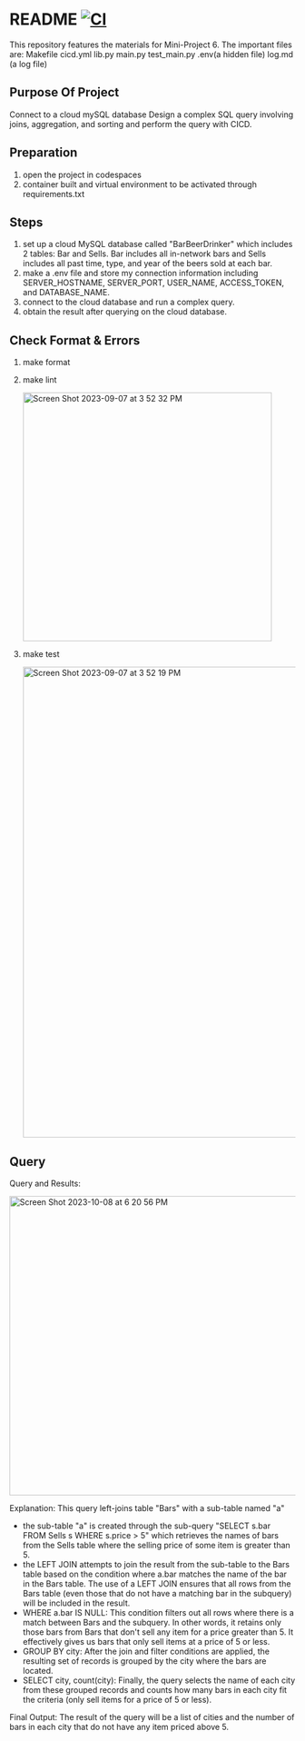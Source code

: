 # README [![CI](https://github.com/nogibjj/Vivian_Project6/actions/workflows/ci.yml/badge.svg)](https://github.com/nogibjj/Vivian_Project6/actions/workflows/ci.yml)
This repository features the materials for Mini-Project 6. The important files are:
Makefile
cicd.yml
lib.py
main.py
test_main.py
.env(a hidden file)
log.md (a log file)

## Purpose Of Project
Connect to a cloud mySQL database
Design a complex SQL query involving joins, aggregation, and sorting and perform the query with CICD. 

## Preparation 
1. open the project in codespaces
2. container built and virtual environment to be activated through requirements.txt

## Steps
1. set up a cloud MySQL database called "BarBeerDrinker" which includes 2 tables: Bar and Sells. Bar includes all in-network bars and Sells includes all past time, type, and year of the beers sold at each bar. 
2. make a .env file and store my connection information including SERVER_HOSTNAME, SERVER_PORT, USER_NAME, ACCESS_TOKEN, and DATABASE_NAME.
4. connect to the cloud database and run a complex query.
5. obtain the result after querying on the cloud database. 

## Check Format & Errors
1. make format
2. make lint
   
   <img width="438" alt="Screen Shot 2023-09-07 at 3 52 32 PM" src="https://github.com/vivianzzzzz/Template/assets/143654445/2ed6021e-95be-4d4a-81d9-f70594f84a1f">
   
3. make test
   
   <img width="829" alt="Screen Shot 2023-09-07 at 3 52 19 PM" src="https://github.com/vivianzzzzz/Template/assets/143654445/38d15235-4fca-45e3-9dbe-1d1a6b787050">

## Query
Query and Results: 

<img width="527" alt="Screen Shot 2023-10-08 at 6 20 56 PM" src="https://github.com/vivianzzzzz/Template/assets/143654445/2d93b277-f24c-49ec-ad32-0f9dcd4f0485">

Explanation:
This query left-joins table "Bars" with a sub-table named "a" 
- the sub-table "a" is created through the sub-query "SELECT s.bar FROM Sells s WHERE s.price > 5" which retrieves the names of bars from the Sells table where the selling price of some item is greater than 5.
- the LEFT JOIN attempts to join the result from the sub-table to the Bars table based on the condition where a.bar matches the name of the bar in the Bars table. The use of a LEFT JOIN ensures that all rows from the Bars table (even those that do not have a matching bar in the subquery) will be included in the result.
- WHERE a.bar IS NULL: This condition filters out all rows where there is a match between Bars and the subquery. In other words, it retains only those bars from Bars that don't sell any item for a price greater than 5. It effectively gives us bars that only sell items at a price of 5 or less.
- GROUP BY city: After the join and filter conditions are applied, the resulting set of records is grouped by the city where the bars are located.
- SELECT city, count(city): Finally, the query selects the name of each city from these grouped records and counts how many bars in each city fit the criteria (only sell items for a price of 5 or less).

Final Output:
The result of the query will be a list of cities and the number of bars in each city that do not have any item priced above 5.




